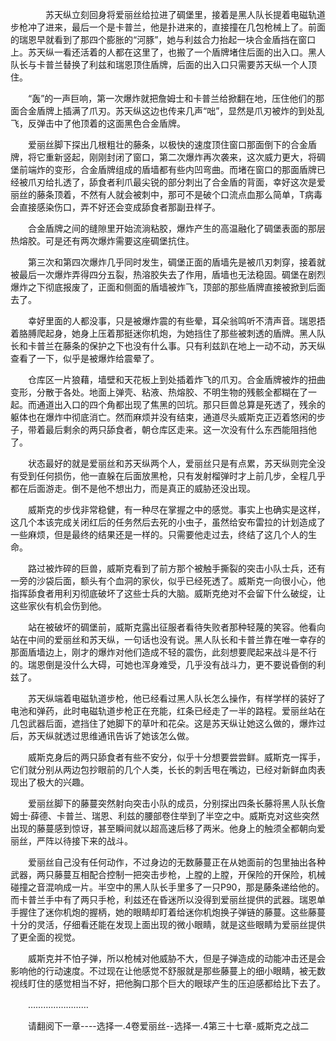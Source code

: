 <div class="read-content j_readContent" id="">
                <p>　　　　苏天纵立刻回身将爱丽丝给拉进了碉堡里，接着是黑人队长提着电磁轨道步枪冲了进来，最后一个是卡普兰，他是扑进来的，直接撞在几包枪械上了。前面的瑞恩早就看到了那四个膨胀的“河豚”，她与利兹合力抬起一块合金盾挡在窗口上。苏天纵一看还活着的人都在这里了，也搬了一个盾牌堵住后面的出入口。黑人队长与卡普兰替换了利兹和瑞恩顶住盾牌，后面的出入口只需要苏天纵一个人顶住。<p>　　“轰”的一声巨响，第一次爆炸就把詹姆士和卡普兰给掀翻在地，压住他们的那面合金盾牌上插满了爪刃。苏天纵这边也传来几声“咄”，显然是爪刃被炸的到处乱飞，反弹击中了他顶着的这面黑色合金盾牌。<p>　　爱丽丝脚下探出几根粗壮的藤条，以极快的速度顶住窗口那面倒下的合金盾牌，将它重新竖起，刚刚封闭了窗口，第二次爆炸再次袭来，这次威力更大，将碉堡前端炸的变形，合金盾牌组成的盾墙都有些内凹弯曲。而堵在窗口的那面盾牌已经被爪刃给扎透了，舔食者利爪最尖锐的部分刺出了合金盾的背面，幸好这次是爱丽丝的藤条顶着，不然有人就会被刺中，那可不是破个口流点血那么简单，T病毒会直接感染伤口，弄不好还会变成舔食者那副丑样子。<p>　　合金盾牌之间的缝隙里开始流淌粘胶，爆炸产生的高温融化了碉堡表面的那层热熔胶。可是还有两次爆炸需要这座碉堡抗住。<p>　　第三次和第四次爆炸几乎同时发生，碉堡正面的盾墙先是被爪刃刺穿，接着就被最后一次爆炸弄得四分五裂，热溶胶失去了作用，盾墙也无法稳固。碉堡在剧烈爆炸之下彻底报废了，正面和侧面的盾墙被炸飞，顶部的那些盾牌直接被掀到后面去了。<p>　　幸好里面的人都没事，只是被爆炸震的有些晕，耳朵翁鸣听不清声音。瑞恩捂着胳膊爬起身，她身上压着那挺迷你机炮，为她挡住了那些被刺透的盾牌。黑人队长和卡普兰在藤条的保护之下也没有什么事。只有利兹趴在地上一动不动，苏天纵查看了一下，似乎是被爆炸给震晕了。<p>　　仓库区一片狼藉，墙壁和天花板上到处插着炸飞的爪刃。合金盾牌被炸的扭曲变形，分散于各处。地面上弹壳、粘液、热熔胶、不明生物的残骸全都糊在了一起。而通道出入口的四个角都出现了焦黑的凹坑。那只巨兽总算是死透了，残余的躯体也在爆炸中彻底消亡。然而麻烦并没有结束，通道尽头威斯克正迈着悠闲的步子，带着最后剩余的两只舔食者，朝仓库区走来。这一次没有什么东西能阻挡他了。<p>　　状态最好的就是爱丽丝和苏天纵两个人，爱丽丝只是有点累，苏天纵则完全没有受到任何损伤，他一直躲在后面放黑枪，只有发射榴弹时才上前几步，全程几乎都在后面游走。倒不是他不想出力，而是真正的威胁还没出现。<p>　　威斯克的步伐非常稳健，有一种尽在掌握之中的感觉。事实上也确实是这样，这几个本该完成关闭红后的任务然后去死的小虫子，虽然给安布雷拉的计划造成了一些麻烦，但是最终的结果还是一样的。只需要他走过去，终结了这几个人的生命。<p>　　路过被炸碎的巨兽，威斯克看到了前方那个被触手撕裂的突击小队士兵，还有一旁的沙袋后面，额头有个血洞的家伙，似乎已经死透了。威斯克一向很小心，他指挥舔食者用利刃彻底破坏了这些士兵的大脑。威斯克绝对不会留下什么破绽，让这些家伙有机会伤到他。<p>　　站在被破坏的碉堡前，威斯克露出征服者看待失败者那种轻蔑的笑容。他看向站在中间的爱丽丝和苏天纵，一句话也没有说。黑人队长和卡普兰靠在唯一幸存的那面盾墙边上，刚才的爆炸对他们造成不轻的震伤，此刻想要爬起来战斗是不行的。瑞恩倒是没什么大碍，可她也浑身难受，几乎没有战斗力，更不要说昏倒的利兹了。<p>　　苏天纵端着电磁轨道步枪，他已经看过黑人队长怎么操作，有样学样的装好了电池和弹药，此时电磁轨道步枪正在充能，红条已经走了一半的路程。爱丽丝站在几包武器后面，遮挡住了她脚下的草叶和花朵。这是苏天纵让她这么做的，爆炸过后，苏天纵就透过思维通讯告诉了她该怎么做。<p>　　威斯克身后的两只舔食者有些不安分，似乎十分想要尝尝鲜。威斯克一挥手，它们就分别从两边包抄眼前的几个人类，长长的刺舌甩在嘴边，已经对新鲜血肉表现出了极大的兴趣。<p>　　爱丽丝脚下的藤蔓突然射向突击小队的成员，分别探出四条长藤将黑人队长詹姆士·薛德、卡普兰、瑞恩、利兹的腰部卷住举到了半空之中。威斯克对这些突然出现的藤蔓感到惊讶，甚至瞬间就以超高速后移了两米。他身上的触须全都朝向爱丽丝，严阵以待接下来的战斗。<p>　　爱丽丝自己没有任何动作，不过身边的无数藤蔓正在从她面前的包里抽出各种武器，两只藤蔓互相配合控制一把突击步枪，上膛的上膛，开保险的开保险，机械碰撞之音混响成一片。半空中的黑人队长手里多了一只P90，那是藤条递给他的。而卡普兰手中有了两只手枪，利兹还在昏迷所以没得到爱丽丝提供的武器。瑞恩单手握住了迷你机炮的握柄，她的眼睛却盯着给迷你机炮换子弹链的藤蔓。这些藤蔓十分的灵活，仔细看还能在发现上面出现的微小眼睛，就是这些眼睛为爱丽丝提供了更全面的视觉。<p>　　威斯克并不怕子弹，所以枪械对他威胁不大，但是子弹造成的动能冲击还是会影响他的行动速度。不过现在让他感觉不舒服就是那些藤蔓上的细小眼睛，被无数视线盯住的感觉相当不好，把他胸口那个巨大的眼球产生的压迫感都给比下去了。<p>　　……………………<p>　　请翻阅下一章----选择一.4卷爱丽丝--选择一.4第三十七章-威斯克之战二<p> 
            </div>